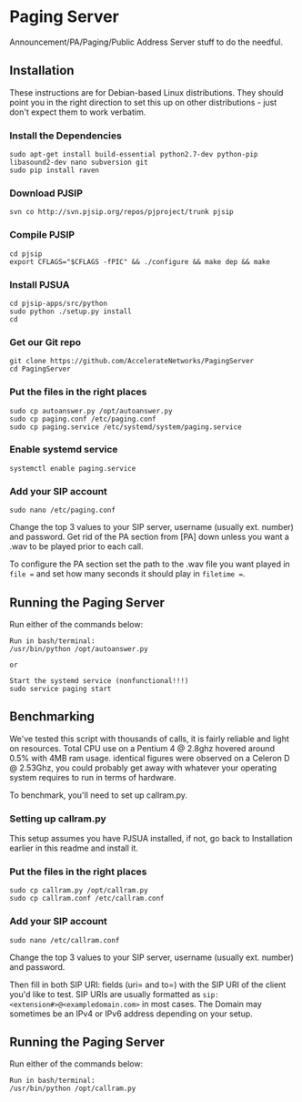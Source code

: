 # Paging Server
Announcement/PA/Paging/Public Address Server stuff to do the needful.

## Installation
These instructions are for Debian-based Linux distributions. They should point you in the right direction to set this up on other distributions - just don't expect them to work verbatim.
### Install the Dependencies
```
sudo apt-get install build-essential python2.7-dev python-pip libasound2-dev nano subversion git
sudo pip install raven
```
### Download PJSIP
```
svn co http://svn.pjsip.org/repos/pjproject/trunk pjsip
```
### Compile PJSIP
```
cd pjsip
export CFLAGS="$CFLAGS -fPIC" && ./configure && make dep && make
```
### Install PJSUA
```
cd pjsip-apps/src/python
sudo python ./setup.py install
cd
```
### Get our Git repo
```
git clone https://github.com/AccelerateNetworks/PagingServer
cd PagingServer
```
### Put the files in the right places
```
sudo cp autoanswer.py /opt/autoanswer.py
sudo cp paging.conf /etc/paging.conf
sudo cp paging.service /etc/systemd/system/paging.service
```
### Enable systemd service
```
systemctl enable paging.service
```
### Add your SIP account
```
sudo nano /etc/paging.conf
```
Change the top 3 values to your SIP server, username (usually ext. number) and password. Get rid of the PA section from [PA] down unless you want a .wav to be played prior to each call.

To configure the PA section set the path to the .wav file you want played in `file =` and set how many seconds it should play in `filetime =`.

## Running the Paging Server
Run either of the commands below:
```
Run in bash/terminal:
/usr/bin/python /opt/autoanswer.py

or

Start the systemd service (nonfunctional!!!)
sudo service paging start
```

## Benchmarking

We've tested this script with thousands of calls, it is fairly reliable and light on resources. Total CPU use on a Pentium 4 @ 2.8ghz hovered around 0.5% with 4MB ram usage. identical figures were observed on a Celeron D @ 2.53Ghz, you could probably get away with whatever your operating system requires to run in terms of hardware.

To benchmark, you'll need to set up callram.py.

### Setting up callram.py
This setup assumes you have PJSUA installed, if not, go back to Installation earlier in this readme and install it.

### Put the files in the right places
```
sudo cp callram.py /opt/callram.py
sudo cp callram.conf /etc/callram.conf
```
### Add your SIP account
```
sudo nano /etc/callram.conf
```
Change the top 3 values to your SIP server, username (usually ext. number) and password. 

Then fill in both SIP URI: fields (uri= and to=) with the SIP URI of the client you'd like to test. SIP URIs are usually formatted as `sip:<extension#>@<exampledomain.com>` in most cases. The Domain may sometimes be an IPv4 or IPv6 address depending on your setup.
 

## Running the Paging Server
Run either of the commands below:
```
Run in bash/terminal:
/usr/bin/python /opt/callram.py
```
